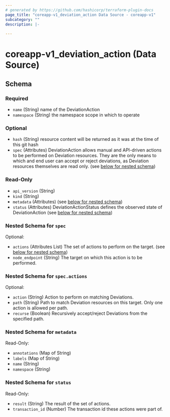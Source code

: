 ```yaml
---
# generated by https://github.com/hashicorp/terraform-plugin-docs
page_title: "coreapp-v1_deviation_action Data Source - coreapp-v1"
subcategory: ""
description: |-
  
---
```


# coreapp-v1_deviation_action (Data Source)





<!-- schema generated by tfplugindocs -->
## Schema

### Required

- `name` (String) name of the DeviationAction
- `namespace` (String) the namespace scope in which to operate

### Optional

- `hash` (String) resource content will be returned as it was at the time of this git hash
- `spec` (Attributes) DeviationAction allows manual and API-driven actions to be performed on Deviation resources.
They are the only means to which and end user can accept or reject deviations, as Deviation resources themselves are read only. (see [below for nested schema](#nestedatt--spec))

### Read-Only

- `api_version` (String)
- `kind` (String)
- `metadata` (Attributes) (see [below for nested schema](#nestedatt--metadata))
- `status` (Attributes) DeviationActionStatus defines the observed state of DeviationAction (see [below for nested schema](#nestedatt--status))

<a id="nestedatt--spec"></a>
### Nested Schema for `spec`

Optional:

- `actions` (Attributes List) The set of actions to perform on the target. (see [below for nested schema](#nestedatt--spec--actions))
- `node_endpoint` (String) The target on which this action is to be performed.

<a id="nestedatt--spec--actions"></a>
### Nested Schema for `spec.actions`

Optional:

- `action` (String) Action to perform on matching Deviations.
- `path` (String) Path to match Deviation resources on this target. Only one action is allowed per path.
- `recurse` (Boolean) Recursively accept/reject Deviations from the specified path.



<a id="nestedatt--metadata"></a>
### Nested Schema for `metadata`

Read-Only:

- `annotations` (Map of String)
- `labels` (Map of String)
- `name` (String)
- `namespace` (String)


<a id="nestedatt--status"></a>
### Nested Schema for `status`

Read-Only:

- `result` (String) The result of the set of actions.
- `transaction_id` (Number) The transaction id these actions were part of.
